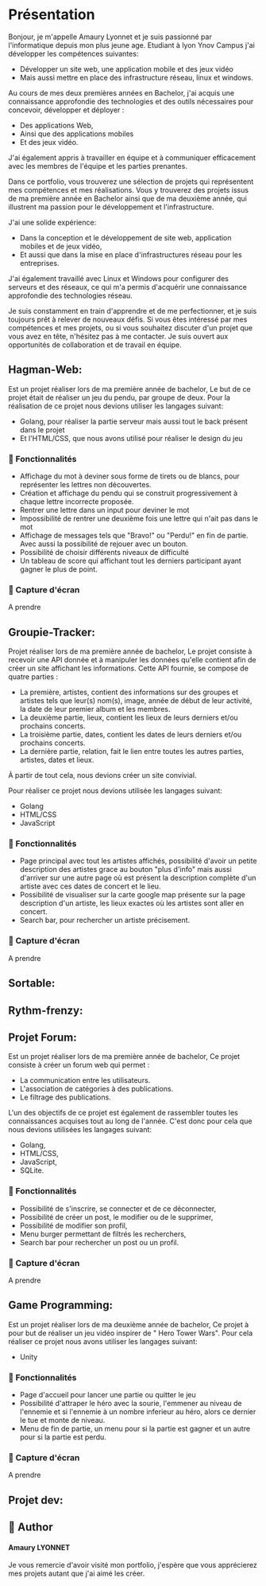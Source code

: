 # Présentation

Bonjour, je m'appelle Amaury Lyonnet et je suis passionné par l'informatique depuis mon plus jeune age. Etudiant à lyon Ynov Campus j'ai développer les compétences suivantes: 
- Développer un site web, une application mobile et des jeux vidéo 
- Mais aussi mettre en place des infrastructure réseau, linux et windows.

Au cours de mes deux premières années en Bachelor, j'ai acquis une connaissance approfondie des technologies et des outils nécessaires pour concevoir, développer et déployer :
- Des applications Web, 
- Ainsi que des applications mobiles 
- Et des jeux vidéo.

J'ai également appris à travailler en équipe et à communiquer efficacement avec les membres de l'équipe et les parties prenantes.

Dans ce portfolio, vous trouverez une sélection de projets qui représentent mes compétences et mes réalisations. Vous y trouverez des projets issus de ma première année en Bachelor ainsi que de ma deuxième année, qui illustrent ma passion pour le développement et l'infrastructure.

J'ai une solide expérience:
- Dans la conception et le développement de site web, application mobiles et de jeux vidéo, 
- Et aussi que dans la mise en place d'infrastructures réseau pour les entreprises. 

J'ai également travaillé avec Linux et Windows pour configurer des serveurs et des réseaux, ce qui m'a permis d'acquérir une connaissance approfondie des technologies réseau.

Je suis constamment en train d'apprendre et de me perfectionner, et je suis toujours prêt à relever de nouveaux défis. Si vous êtes intéressé par mes compétences et mes projets, ou si vous souhaitez discuter d'un projet que vous avez en tête, n'hésitez pas à me contacter. Je suis ouvert aux opportunités de collaboration et de travail en équipe.


## Hagman-Web:
Est un projet réaliser lors de ma première année de bachelor,
Le but de ce projet était de réaliser un jeu du pendu, par groupe de deux.
Pour la réalisation de ce projet nous devions utiliser les langages suivant:
- Golang, pour réaliser la partie serveur mais aussi tout le back présent dans le projet
- Et l'HTML/CSS, que nous avons utilisé pour réaliser le design du jeu


### 🧐 Fonctionnalités
- Affichage du mot à deviner sous forme de tirets ou de blancs, pour représenter les lettres non découvertes.
- Création et affichage du pendu qui se construit progressivement à chaque lettre incorrecte proposée.
- Rentrer une lettre dans un input pour deviner le mot
- Impossibilité de rentrer une deuxième fois une lettre qui n'ait pas dans le mot
- Affichage de messages tels que "Bravo!" ou "Perdu!" en fin de partie. Avec aussi la possibilité de rejouer avec un bouton.
- Possibilité de choisir différents niveaux de difficulté
- Un tableau de score qui affichant tout les derniers participant ayant gagner le plus de point.


### 📸 Capture d'écran

A prendre 


## Groupie-Tracker:
Projet réaliser lors de ma première année de bachelor,
Le projet consiste à recevoir une API donnée et à manipuler les données qu'elle contient afin de créer un site affichant les informations.
Cette API fournie, se compose de quatre parties :
- La première, artistes, contient des informations sur des groupes et artistes tels que leur(s) nom(s), image, année de début de leur activité, la date de leur premier album et les membres.
- La deuxième partie, lieux, contient les lieux de leurs derniers et/ou prochains concerts.
- La troisième partie, dates, contient les dates de leurs derniers et/ou prochains concerts.
- La dernière partie, relation, fait le lien entre toutes les autres parties, artistes, dates et lieux.

À partir de tout cela, nous devions créer un site convivial.

Pour réaliser ce projet nous devions utilisée les langages suivant:
- Golang
- HTML/CSS
- JavaScript


### 🧐 Fonctionnalités    
- Page principal avec tout les artistes affichés, possibilité d'avoir un petite description des artistes grace au bouton "plus d'info" mais aussi d'arriver sur une autre page où est présent la description complète d'un artiste avec ces dates de concert et le lieu. 
- Possibilité de visualiser sur la carte google map présente sur la page description d'un artiste, les lieux exactes où les artistes sont aller en concert.
- Search bar, pour rechercher un artiste précisement.

### 📸 Capture d'écran

A prendre 

## Sortable:


## Rythm-frenzy:


## Projet Forum:
Est un projet réaliser lors de ma première année de bachelor,
Ce projet consiste à créer un forum web qui permet :
- La communication entre les utilisateurs.
- L'association de catégories à des publications.
- Le filtrage des publications.

L'un des objectifs de ce projet est également de rassembler toutes les connaissances acquises tout au long de l'année. C'est donc pour cela que nous devions utilisées les langages suivant: 
- Golang,
- HTML/CSS,
- JavaScript,
- SQLite.


### 🧐 Fonctionnalités
- Possibilité de s'inscrire, se connecter et de ce déconnecter,
- Possibilité de créer un post, le modifier ou de le supprimer,
- Possibilité de modifier son profil,
- Menu burger permettant de filtrés les recherchers,
- Search bar pour rechercher un post ou un profil.
        
### 📸 Capture d'écran

A prendre 

## Game Programming:
Est un projet réaliser lors de ma deuxième année de bachelor,
Ce projet à pour but de réaliser un jeu vidéo inspirer de " Hero Tower Wars".
Pour cela réaliser ce projet nous avons utiliser les langages suivant:
- Unity


### 🧐 Fonctionnalités
- Page d'accueil pour lancer une partie ou quitter le jeu
- Possibilité d'attraper le héro avec la sourie, l'emmener au niveau de l'ennemie et si l'ennemie à un nombre inferieur au héro, alors ce dernier le tue et monte de niveau.
- Menu de fin de partie, un menu pour si la partie est gagner et un autre pour si la partie est perdu.
        
### 📸 Capture d'écran

A prendre 

## Projet dev:



## 🙇 Author
#### Amaury LYONNET
Je vous remercie d'avoir visité mon portfolio, j'espère que vous apprécierez mes projets autant que j'ai aimé les créer.
    
